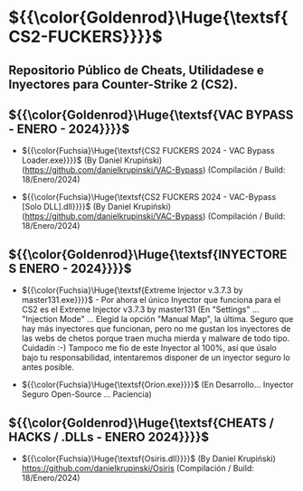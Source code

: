 # ${{\color{Goldenrod}\Huge{\textsf{CS2-FUCKERS}}}}\$ 
## Repositorio Público de Cheats, Utilidadese e Inyectores para Counter-Strike 2 (CS2). ##


## ${{\color{Goldenrod}\Huge{\textsf{VAC BYPASS - ENERO - 2024}}}}\$ ##
- ${{\color{Fuchsia}\Huge{\textsf{CS2 FUCKERS 2024 - VAC Bypass Loader.exe}}}}\$ (By Daniel Krupiński) (https://github.com/danielkrupinski/VAC-Bypass)
(Compilación / Build: 18/Enero/2024)

- ${{\color{Fuchsia}\Huge{\textsf{CS2 FUCKERS 2024 - VAC-Bypass [Solo DLL].dll}}}}\$ (By Daniel Krupiński) (https://github.com/danielkrupinski/VAC-Bypass)
(Compilación / Build: 18/Enero/2024)

## ${{\color{Goldenrod}\Huge{\textsf{INYECTORES ENERO - 2024}}}}\$ ##
- ${{\color{Fuchsia}\Huge{\textsf{Extreme Injector v.3.7.3 by master131.exe}}}}\$ - Por ahora el único Inyector que funciona para el CS2 es el Extreme Injector v3.7.3 by master131 (En "Settings" ... "Injection Mode" ... Elegid la opción "Manual Map", la última. Seguro que hay más inyectores que funcionan, pero no me gustan los inyectores de las webs de chetos porque traen mucha mierda y malware de todo tipo. Cuidadín :-) Tampoco me fio de este Inyector al 100%, así que úsalo bajo tu responsabilidad, intentaremos disponer de un inyector seguro lo antes posible.

- ${{\color{Fuchsia}\Huge{\textsf{Orion.exe}}}}\$ (En Desarrollo... Inyector Seguro Open-Source ... Paciencia)
 
## ${{\color{Goldenrod}\Huge{\textsf{CHEATS / HACKS / .DLLs - ENERO 2024}}}}\$ ##
- ${{\color{Fuchsia}\Huge{\textsf{Osiris.dll}}}}\$ (By Daniel Krupiński) https://github.com/danielkrupinski/Osiris (Compilación / Build: 18/Enero/2024)
